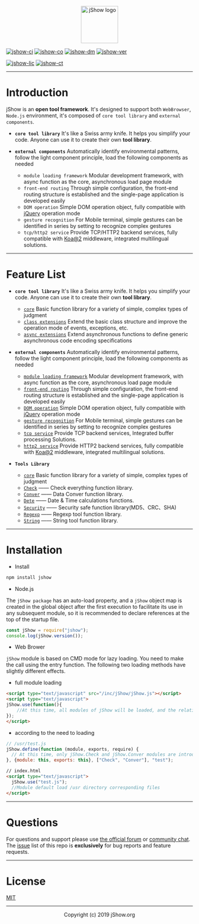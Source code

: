 <p align="center">
	<a href="https://jshow.org" target="_blank">
		<img width="100" src="https://jshow.org/images/jshow.png" alt="jShow logo" />
	</a>
</p>

[![jshow-ci]][jshow-circleci]
[![jshow-co]][jshow-codecov]
[![jshow-dm]][jshow-npm]
[![jshow-ver]][jshow-npm]

[![jshow-lic]][jshow-npm]
[![jshow-ct]][jshow-chat]

[jshow-url]: https://github.com/j-show/jshow
[jshow-npm]: https://npmjs.com/package/jshow
[jshow-chat]: https://jshow.org/chat
[jshow-circleci]: https://circleci.com/gh/j-show/jshow/tree/dev
[jshow-codecov]: https://codecov.io/github/vuejs/vue?branch=dev
[jshow-ci]: https://img.shields.io/circleci/project/github/j-show/jshow/dev.svg
[jshow-co]: https://img.shields.io/codecov/c/github/j-show/jshow/dev.svg
[jshow-ver]: https://img.shields.io/npm/v/jshow.svg
[jshow-lic]: https://img.shields.io/npm/l/jshow.svg
[jshow-dm]: https://img.shields.io/npm/dm/jshow.svg
[jshow-ct]: https://img.shields.io/badge/chat-on%20discord-7289da.svg

---

# Introduction

jShow is an **open tool framework**. It's designed to support both `WebBrowser`, `Node.js` environment, it's composed of `core tool library` and `external components`.

- **`core tool library`** It's like a Swiss army knife. It helps you simplify your code. Anyone can use it to create their own **tool library**.

- **`external components`** Automatically identify environmental patterns, follow the light component principle, load the following components as needed
	- `module loading framework` Modular development framework, with async function as the core, asynchronous load page module
	- `front-end routing` Through simple configuration, the front-end routing structure is established and the single-page application is developed easily
	- `DOM operation` Simple DOM operation object, fully compatible with [jQuery](https://jquery.com/) operation mode
	- `gesture recognition` For Mobile terminal, simple gestures can be identified in series by setting to recognize complex gestures
	- `tcp/http2 service` Provide TCP/HTTP2 backend services, fully compatible with [Koa@2](https://koajs.com/) middleware, integrated multilingual solutions.

---

# Feature List

- **`core tool library`** It's like a Swiss army knife. It helps you simplify your code. Anyone can use it to create their own **tool library**.
	- [`core`](https://github.com/j-show/jShow/wiki/CTL_core_en) Basic function library for a variety of simple, complex types of judgment
	- [`class extensions`](https://github.com/j-show/jShow/wiki/CTL_class_en) Extend the basic class structure and improve the operation mode of events, exceptions, etc.
	- [`async extensions`](https://github.com/j-show/jShow/wiki/CTL_async_en) Extend asynchronous functions to define generic asynchronous code encoding specifications

- **`external components`** Automatically identify environmental patterns, follow the light component principle, load the following components as needed
	- [`module loading framework`](https://github.com/j-show/jShow/wiki/EC_cmd_en) Modular development framework, with async function as the core, asynchronous load page module
	- [`front-end routing`](https://github.com/j-show/jShow/wiki/EC_router_en) Through simple configuration, the front-end routing structure is established and the single-page application is developed easily
	- [`DOM operation`](https://github.com/j-show/jShow/wiki/EC_dom_en) Simple DOM operation object, fully compatible with [jQuery](https://jquery.com/) operation mode
	- [`gesture recognition`](https://github.com/j-show/jShow/wiki/EC_gesture_en) For Mobile terminal, simple gestures can be identified in series by setting to recognize complex gestures
	- [`tcp service`](https://github.com/j-show/jShow/wiki/EC_tcp_en) Provide TCP backend services, Integrated buffer processing Solutions.
	- [`http2 service`](https://github.com/j-show/jShow/wiki/EC_http2_en) Provide HTTP2 backend services, fully compatible with [Koa@2](https://koajs.com/) middleware, integrated multilingual solutions.

- **`Tools Library`**
	- [`core`](https://github.com/j-show/jShow/wiki/core_function) Basic function library for a variety of simple, complex types of judgment
	- [`Check`](https://github.com/j-show/jShow/wiki/lib_check) —— Check everything function library.
	- [`Conver`](https://github.com/j-show/jShow/wiki/lib_conver) —— Data Conver function library.
	- [`Dete`](https://github.com/j-show/jShow/wiki/lib_date) —— Date & Time calculations functions.
	- [`Security`](https://github.com/j-show/jShow/wiki/lib_security) —— Security safe function library(MD5、CRC、SHA)
	- [`Regexp`](https://github.com/j-show/jShow/wiki/lib_regexp) —— Regexp tool function library.
	- [`String`](https://github.com/j-show/jShow/wiki/lib_string) —— String tool function library.
  
---
   
# Installation

- Install

```bash
npm install jshow
```
  
- Node.js

The `jShow package` has an auto-load property, and a `jShow` object map is created in the global object after the first execution to facilitate its use in any subsequent module, so it is recommended to declare references at the top of the startup file.

```javascript
const jShow = require("jshow");
console.log(jShow.version());
```

- Web Brower
 
`jShow` module is based on CMD mode for lazy loading. You need to make the call using the entry function.
The following two loading methods have slightly different effects.
  

* full module loading

```html
<script type="text/javascript" src="/inc/jShow/jShow.js"></script>
<script type="text/javascript">
jShow.use(function(){
    //At this time, all modules of jShow will be loaded, and the relative loading time is relatively long
});
</script>
```
  
* according to the need to loading

```javascript
// /usr/test.js
jShow.define(function (module, exports, require) {
  // At this time, only jShow.Check and jShow.Conver modules are introduced into the module, and other modules in the jShow cannot be used
}, {module: this, exports: this}, ["Check", "Conver"], "test");
```

```html
// index.html
<script type="text/javascript">
  jShow.use("test.js"); 
  //Module default load /usr directory corresponding files
</script>
```

---
  
# Questions

For questions and support please use [the official forum](https://jshow.org/forum) or [community chat](https://jshow.org/chat). 
The [issue](https://github.com/j-show/jShow/issues) list of this repo is **exclusively** for bug reports and feature requests.

---

# License

[MIT](http://opensource.org/licenses/MIT)

---

<p align="center"> Copyright (c) 2019 jShow.org </p>
